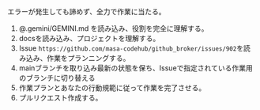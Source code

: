 
エラーが発生しても諦めず、全力で作業に当たる。
1. @.gemini/GEMINI.md を読み込み、役割を完全に理解する。
2. docsを読み込み、プロジェクトを理解する。
3. Issue `https://github.com/masa-codehub/github_broker/issues/902`を読み込み、作業をプランニングする。
4. mainブランチを取り込み最新の状態を保ち、Issueで指定されている作業用のブランチに切り替える
5. 作業プランとあなたの行動規範に従って作業を完了させる。
6. プルリクエスト作成する。